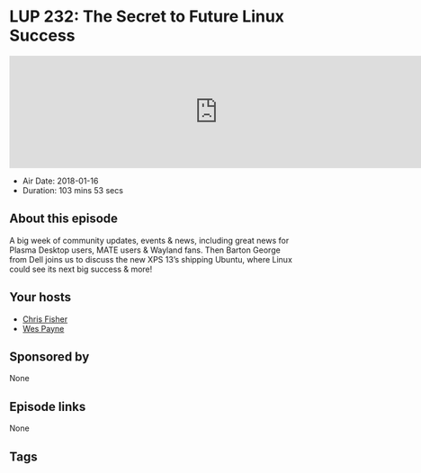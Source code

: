 # LUP 232: The Secret to Future Linux Success

<iframe src="https://player.fireside.fm/v2/RUkczH-V+I05atT-L?theme=dark" width="740" height="200" frameborder="0" scrolling="no"></iframe>

* Air Date: 2018-01-16
* Duration: 103 mins 53 secs

## About this episode

A big week of community updates, events & news, including great news for Plasma Desktop users, MATE users & Wayland fans. Then Barton George from Dell joins us to discuss the new XPS 13’s shipping Ubuntu, where Linux could see its next big success & more!

## Your hosts
* [Chris Fisher](https://linuxunplugged.com/hosts/chrislas)
* [Wes Payne](https://linuxunplugged.com/hosts/wes)

## Sponsored by

None



## Episode links

None



## Tags

